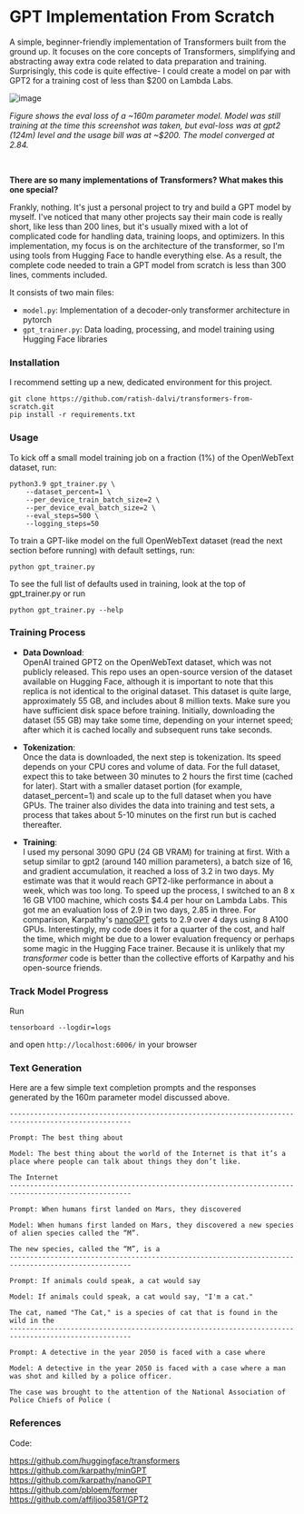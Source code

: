 # GPT Implementation From Scratch

A simple, beginner-friendly implementation of Transformers built from the ground up. It focuses on the core concepts of Transformers, simplifying and abstracting away extra code related to data preparation and training. Surprisingly, this code is quite effective- I could create a model on par with GPT2 for a training cost of less than $200 on Lambda Labs.

![image](https://github.com/ratish-dalvi/transformers-from-scratch/assets/23067516/bb82a061-d144-4754-a011-447dbaf5660e)

*Figure shows the eval loss of a ~160m parameter model. Model was still training at the time this screenshot was taken, but eval-loss was at gpt2 (124m) level and the usage bill was at ~$200. The model converged at 2.84.* 


<br>

__There are so many implementations of Transformers? What makes this one special?__

Frankly, nothing. It's just a personal project to try and build a GPT model by myself. I've noticed that many other projects say their main code is really short, like less than 200 lines, but it's usually mixed with a lot of complicated code for handling data, training loops, and optimizers. In this implementation, my focus is on the architecture of the transformer, so I'm using tools from Hugging Face to handle everything else. As a result, the complete code needed to train a GPT model from scratch is less than 300 lines, comments included.

It consists of two main files:

- `model.py`: Implementation of a decoder-only transformer architecture in pytorch
- `gpt_trainer.py`: Data loading, processing, and model training using Hugging Face libraries 

  
### Installation

I recommend setting up a new, dedicated environment for this project. 

```
git clone https://github.com/ratish-dalvi/transformers-from-scratch.git
pip install -r requirements.txt
```

### Usage

To kick off a small model training job on a fraction (1%) of the OpenWebText dataset, run:
```
python3.9 gpt_trainer.py \
    --dataset_percent=1 \
    --per_device_train_batch_size=2 \
    --per_device_eval_batch_size=2 \
    --eval_steps=500 \
    --logging_steps=50
```

To train a GPT-like model on the full OpenWebText dataset (read the next section before running) with default settings, run:
```
python gpt_trainer.py
```

To see the full list of defaults used in training, look at the top of gpt_trainer.py or run

```
python gpt_trainer.py --help
```

### Training Process

- **Data Download**:  
OpenAI trained GPT2 on the OpenWebText dataset, which was not publicly released. This repo uses an open-source version of the dataset available on Hugging Face, although it is important to note that this replica is not identical to the original dataset. This dataset is quite large, approximately 55 GB, and includes about 8 million texts. Make sure you have sufficient disk space before training. 
Initially, downloading the dataset (55 GB) may take some time, depending on your internet speed; after which it is cached locally and subsequent runs take seconds.

- **Tokenization**:  
Once the data is downloaded, the next step is tokenization. Its speed depends on your CPU cores and volume of data. For the full dataset, expect this to take between 30 minutes to 2 hours the first time (cached for later). Start with a smaller dataset portion (for example, dataset_percent=1) and scale up to the full dataset when you have GPUs. The trainer also divides the data into training and test sets, a process that takes about 5-10 minutes on the first run but is cached thereafter.

- **Training**:  
I used my personal 3090 GPU (24 GB VRAM) for training at first. With a setup similar to gpt2 (around 140 million parameters), a batch size of 16, and gradient accumulation, it reached a loss of 3.2 in two days. My estimate was that it would reach GPT2-like performance in about a week, which was too long. To speed up the process, I switched to an 8 x 16 GB V100 machine, which costs $4.4 per hour on Lambda Labs. This got me an evaluation loss of 2.9 in two days, 2.85 in three. For comparison, Karpathy's [nanoGPT](https://github.com/karpathy/nanoGPT) gets to 2.9 over 4 days using 8 A100 GPUs. Interestingly, my code does it for a quarter of the cost, and half the time, which might be due to a lower evaluation frequency or perhaps some magic in the Hugging Face trainer. Because it is unlikely that my _transformer_ code is better than the collective efforts of Karpathy and his open-source friends.


### Track Model Progress

Run
```
tensorboard --logdir=logs
```
and open `http://localhost:6006/` in your browser


### Text Generation
Here are a few simple text completion prompts and the responses generated by the 160m parameter model discussed above.

```
----------------------------------------------------------------------------------------------------

Prompt: The best thing about

Model: The best thing about the world of the Internet is that it’s a place where people can talk about things they don’t like.

The Internet
----------------------------------------------------------------------------------------------------

Prompt: When humans first landed on Mars, they discovered

Model: When humans first landed on Mars, they discovered a new species of alien species called the “M”.

The new species, called the “M”, is a
----------------------------------------------------------------------------------------------------

Prompt: If animals could speak, a cat would say

Model: If animals could speak, a cat would say, "I'm a cat."

The cat, named "The Cat," is a species of cat that is found in the wild in the
----------------------------------------------------------------------------------------------------

Prompt: A detective in the year 2050 is faced with a case where

Model: A detective in the year 2050 is faced with a case where a man was shot and killed by a police officer.

The case was brought to the attention of the National Association of Police Chiefs of Police (
```


### References

Code:

https://github.com/huggingface/transformers  
https://github.com/karpathy/minGPT  
https://github.com/karpathy/nanoGPT  
https://github.com/pbloem/former  
https://github.com/affjljoo3581/GPT2  

